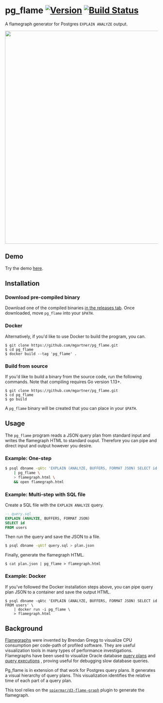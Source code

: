 # pg_flame [![Version](https://img.shields.io/badge/version-v1.1-blue.svg)](https://github.com/mgartner/pg_flame/releases) [![Build Status](https://travis-ci.com/mgartner/pg_flame.svg?branch=master)](https://travis-ci.com/mgartner/pg_flame)

A flamegraph generator for Postgres `EXPLAIN ANALYZE` output.

<a href="https://mgartner.github.io/pg_flame/flamegraph.html">
  <img width="700" src="https://user-images.githubusercontent.com/1128750/67738754-16f0c300-f9cd-11e9-8fc2-6acc6f288841.png">
</a>

## Demo

Try the demo [here](https://mgartner.github.io/pg_flame/flamegraph.html).

## Installation

### Download pre-compiled binary

Download one of the compiled binaries [in the releases
tab](https://github.com/mgartner/pg_flame/releases). Once downloaded, move
`pg_flame` into your `$PATH`.

### Docker

Alternatively, if you'd like to use Docker to build the program, you can.

```
$ git clone https://github.com/mgartner/pg_flame.git
$ cd pg_flame
$ docker build --tag 'pg_flame' .
```

### Build from source

If you'd like to build a binary from the source code, run the following
commands. Note that compiling requires Go version 1.13+.

```
$ git clone https://github.com/mgartner/pg_flame.git
$ cd pg_flame
$ go build
```

A `pg_flame` binary will be created that you can place in your `$PATH`.

## Usage

The `pg_flame` program reads a JSON query plan from standard input and writes
the flamegraph HTML to standard ouput. Therefore you can pipe and direct input
and output however you desire.

### Example: One-step

```bash
$ psql dbname -qAtc 'EXPLAIN (ANALYZE, BUFFERS, FORMAT JSON) SELECT id FROM users' \
    | pg_flame \
    > flamegraph.html \
    && open flamegraph.html
```

### Example: Multi-step with SQL file

Create a SQL file with the `EXPLAIN ANALYZE` query.

```sql
-- query.sql
EXPLAIN (ANALYZE, BUFFERS, FORMAT JSON)
SELECT id
FROM users
```

Then run the query and save the JSON to a file.

```bash
$ psql dbname -qAtf query.sql > plan.json
```

Finally, generate the flamegraph HTML.

```
$ cat plan.json | pg_flame > flamegraph.html
```

### Example: Docker

If you've followed the Docker installation steps above, you can pipe query plan JSON to a container and save the output HTML.

```
$ psql dbname -qAtc 'EXPLAIN (ANALYZE, BUFFERS, FORMAT JSON) SELECT id FROM users' \
    | docker run -i pg_flame \
    > flamegraph.html
```

## Background

[Flamegraphs](http://www.brendangregg.com/flamegraphs.html) were invented by
Brendan Gregg to visualize CPU consumption per code-path of profiled software.
They are useful visualization tools in many types of performance
investigations. Flamegraphs have been used to visualize Oracle database
[query
plans](https://blog.tanelpoder.com/posts/visualizing-sql-plan-execution-time-with-flamegraphs/)
and [query
executions](https://externaltable.blogspot.com/2014/05/flame-graphs-for-oracle.html)
, proving useful for debugging slow database queries.

Pg_flame is in extension of that work for Postgres query plans. It generates a
visual hierarchy of query plans. This visualization identifies the relative
time of each part of a query plan.

This tool relies on the
[`spiermar/d3-flame-graph`](https://github.com/spiermar/d3-flame-graph) plugin to
generate the flamegraph.

